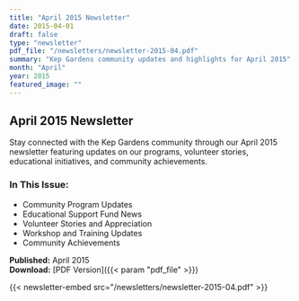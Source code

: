 ```yaml
---
title: "April 2015 Newsletter"
date: 2015-04-01
draft: false
type: "newsletter"
pdf_file: "/newsletters/newsletter-2015-04.pdf"
summary: "Kep Gardens community updates and highlights for April 2015"
month: "April"
year: 2015
featured_image: ""
---
```


## April 2015 Newsletter

Stay connected with the Kep Gardens community through our April 2015 newsletter featuring updates on our programs, volunteer stories, educational initiatives, and community achievements.

### In This Issue:
- Community Program Updates
- Educational Support Fund News
- Volunteer Stories and Appreciation
- Workshop and Training Updates
- Community Achievements

**Published:** April 2015  
**Download:** [PDF Version]({{< param "pdf_file" >}})

{{< newsletter-embed src="/newsletters/newsletter-2015-04.pdf" >}}
